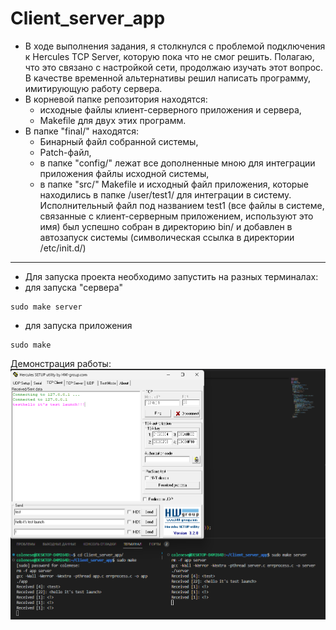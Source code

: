 # Client_server_app
- В ходе выполнения задания, я столкнулся с проблемой подключения к Hercules TCP Server, которую пока что не смог решить. Полагаю, что это связано с настройкой сети, продолжаю изучать этот вопрос. В качестве временной альтернативы решил написать программу, имитирующую работу сервера. 
- В корневой папке репозитория находятся: 
    - исходные файлы клиент-серверного приложения и сервера,
    - Makefile для двух этих программ.
- В папке "final/" находятся:
    - Бинарный файл собранной системы,
    - Patch-файл,
    - в папке "config/" лежат все дополненные мною для интеграции приложения файлы исходной системы,
    - в папке "src/" Makefile и исходный файл приложения, которые находились в папке /user/test1/ для интеграции в систему.
Исполнительный файл под названием test1 (все файлы в системе, связанные с клиент-серверным приложением, используют это имя) был успешно собран в директорию bin/ и добавлен в автозапуск системы (символическая ссылка в директории /etc/init.d/)
----
- Для запуска проекта необходимо запустить на разных терминалах:
- для запуска "сервера"
```
sudo make server
```
- для запуска приложения
```
sudo make
```
Демонстрация работы:
![example](example.png)